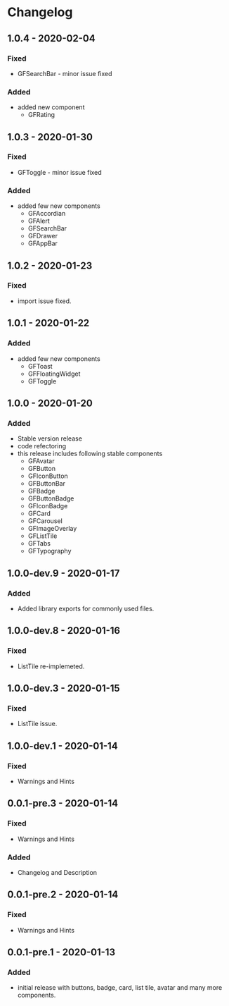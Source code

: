 # Changelog

## 1.0.4 - 2020-02-04

### Fixed
* GFSearchBar - minor issue fixed

### Added
* added new component
    - GFRating




## 1.0.3 - 2020-01-30

### Fixed
* GFToggle - minor issue fixed

### Added
* added few new components 
    - GFAccordian
    - GFAlert
    - GFSearchBar
    - GFDrawer
    - GFAppBar




## 1.0.2 - 2020-01-23

### Fixed
* import issue fixed.




## 1.0.1 - 2020-01-22

### Added
* added few new components 
    - GFToast
    - GFFloatingWidget
    - GFToggle




## 1.0.0 - 2020-01-20

### Added
* Stable version release
* code refectoring
* this release includes following stable components 
    - GFAvatar
    - GFButton
    - GFIconButton
    - GFButtonBar
    - GFBadge
    - GFButtonBadge
    - GFIconBadge
    - GFCard
    - GFCarousel
    - GFImageOverlay
    - GFListTile
    - GFTabs
    - GFTypography




## 1.0.0-dev.9 - 2020-01-17

### Added
* Added library exports for commonly used files.




## 1.0.0-dev.8 - 2020-01-16

### Fixed
* ListTile re-implemeted.




## 1.0.0-dev.3 - 2020-01-15

### Fixed
* ListTile issue.




## 1.0.0-dev.1 - 2020-01-14

### Fixed
* Warnings and Hints




## 0.0.1-pre.3 - 2020-01-14

### Fixed
* Warnings and Hints

### Added
* Changelog and Description




## 0.0.1-pre.2 - 2020-01-14

### Fixed
* Warnings and Hints




## 0.0.1-pre.1 - 2020-01-13

### Added
* initial release with buttons, badge, card, list tile, avatar and many more components.